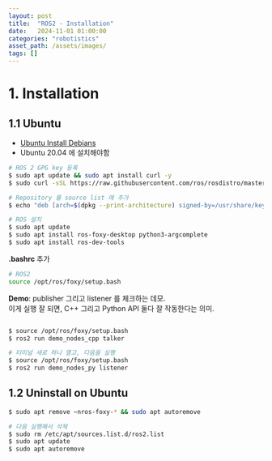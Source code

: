 ```yaml
---
layout: post
title:  "ROS2 - Installation"
date:   2024-11-01 01:00:00
categories: "robotistics"
asset_path: /assets/images/
tags: []
---
```



# 1. Installation

## 1.1 Ubuntu

- [Ubuntu Install Debians](https://docs.ros.org/en/foxy/Installation/Ubuntu-Install-Debians.html)
- Ubuntu 20.04 에 설치해야함

```bash
# ROS 2 GPG key 등록
$ sudo apt update && sudo apt install curl -y
$ sudo curl -sSL https://raw.githubusercontent.com/ros/rosdistro/master/ros.key -o /usr/share/keyrings/ros-archive-keyring.gpg

# Repository 를 source list 에 추가
$ echo "deb [arch=$(dpkg --print-architecture) signed-by=/usr/share/keyrings/ros-archive-keyring.gpg] http://packages.ros.org/ros2/ubuntu $(. /etc/os-release && echo $UBUNTU_CODENAME) main" | sudo tee /etc/apt/sources.list.d/ros2.list > /dev/null

# ROS 설치
$ sudo apt update
$ sudo apt install ros-foxy-desktop python3-argcomplete
$ sudo apt install ros-dev-tools
```

**.bashrc** 추가

```bash
# ROS2
source /opt/ros/foxy/setup.bash
```



**Demo**: publisher 그리고 listener 를 체크하는 데모.<br> 
이게 실행 잘 되면, C++ 그리고 Python API 둘다 잘 작동한다는 의미. 

```bash

$ source /opt/ros/foxy/setup.bash
$ ros2 run demo_nodes_cpp talker

# 터미널 새로 하나 열고, 다음을 실행
$ source /opt/ros/foxy/setup.bash
$ ros2 run demo_nodes_py listener
```

## 1.2 Uninstall on Ubuntu

```bash
$ sudo apt remove ~nros-foxy-* && sudo apt autoremove

# 다음 실행해서 삭제
$ sudo rm /etc/apt/sources.list.d/ros2.list
$ sudo apt update
$ sudo apt autoremove
```
